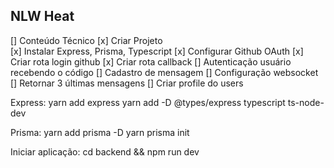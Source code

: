 ## NLW Heat

[] Conteúdo Técnico
    [x] Criar Projeto
    <br>
    [x] Instalar Express, Prisma, Typescript
    [x] Configurar Github OAuth
    [x] Criar rota login github
    [x] Criar rota callback
    [] Autenticação usuário recebendo o código
    [] Cadastro de mensagem
    [] Configuração websocket
    [] Retornar 3 últimas mensagens
    [] Criar profile do users


Express:
yarn add express
yarn add -D @types/express typescript ts-node-dev

Prisma:
yarn add prisma -D
yarn prisma init

Iniciar aplicação:
cd backend && npm run dev

